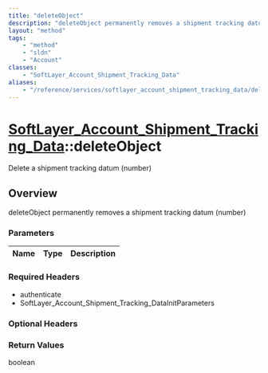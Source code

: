 ```yaml
---
title: "deleteObject"
description: "deleteObject permanently removes a shipment tracking datum (number)"
layout: "method"
tags:
    - "method"
    - "sldn"
    - "Account"
classes:
    - "SoftLayer_Account_Shipment_Tracking_Data"
aliases:
    - "/reference/services/softlayer_account_shipment_tracking_data/deleteObject"
---
```

# [SoftLayer_Account_Shipment_Tracking_Data](/reference/services/SoftLayer_Account_Shipment_Tracking_Data)::deleteObject

Delete a shipment tracking datum (number)


## Overview 
deleteObject permanently removes a shipment tracking datum (number) 

### Parameters 
|Name | Type | Description |
| --- | --- | --- |


### Required Headers
* authenticate
* SoftLayer_Account_Shipment_Tracking_DataInitParameters

### Optional Headers

### Return Values
boolean


